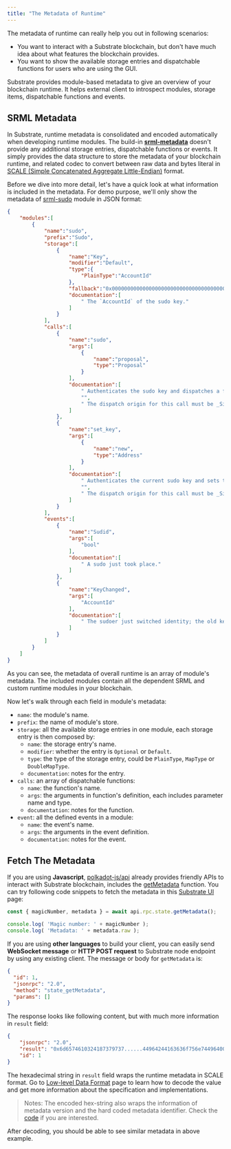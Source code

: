 ```yaml
---
title: "The Metadata of Runtime"
---
```


The metadata of runtime can really help you out in following scenarios:

* You want to interact with a Substrate blockchain, but don't have much idea about what features the blockchain provides.
* You want to show the available storage entries and dispatchable functions for users who are using the GUI.

Substrate provides module-based metadata to give an overview of your blockchain runtime. It helps external client to introspect modules, storage items, dispatchable functions and events.

## SRML Metadata

In Substrate, runtime metadata is consolidated and encoded automatically when developing runtime modules. The build-in **[srml-metadata](https://substrate.dev/rustdocs/v1.0/srml_metadata/index.html)** doesn't provide any additional storage entries, dispatchable functions or events. It simply provides the data structure to store the metadata of your blockchain runtime, and related codec to convert between raw data and bytes literal in [SCALE (Simple Concatenated Aggregate Little-Endian)](overview/low-level-data-format.md) format.

Before we dive into more detail, let's have a quick look at what information is included in the metadata. For demo purpose, we'll only show the metadata of [srml-sudo](https://substrate.dev/rustdocs/v1.0/srml_sudo/index.html) module in JSON format:

```json
{
    "modules":[
        {
            "name":"sudo",
            "prefix":"Sudo",
            "storage":[
                {
                    "name":"Key",
                    "modifier":"Default",
                    "type":{
                        "PlainType":"AccountId"
                    },
                    "fallback":"0x0000000000000000000000000000000000000000000000000000000000000000",
                    "documentation":[
                        " The `AccountId` of the sudo key."
                    ]
                }
            ],
            "calls":[
                {
                    "name":"sudo",
                    "args":[
                        {
                            "name":"proposal",
                            "type":"Proposal"
                        }
                    ],
                    "documentation":[
                        " Authenticates the sudo key and dispatches a function call with `Root` origin.",
                        "",
                        " The dispatch origin for this call must be _Signed_."
                    ]
                },
                {
                    "name":"set_key",
                    "args":[
                        {
                            "name":"new",
                            "type":"Address"
                        }
                    ],
                    "documentation":[
                        " Authenticates the current sudo key and sets the given AccountId (`new`) as the new sudo key.",
                        "",
                        " The dispatch origin for this call must be _Signed_."
                    ]
                }
            ],
            "events":[
                {
                    "name":"Sudid",
                    "args":[
                        "bool"
                    ],
                    "documentation":[
                        " A sudo just took place."
                    ]
                },
                {
                    "name":"KeyChanged",
                    "args":[
                        "AccountId"
                    ],
                    "documentation":[
                        " The sudoer just switched identity; the old key is supplied."
                    ]
                }
            ]
        }
    ]
}
```

As you can see, the metadata of overall runtime is an array of module's metadata. The included modules contain all the dependent SRML and custom runtime modules in your blockchain. 

Now let's walk through each field in module's metadata:

* `name`: the module's name.
* `prefix`: the name of module's store.
* `storage`: all the available storage entries in one module, each storage entry is then composed by:
  * `name`: the storage entry's name.
  * `modifier`: whether the entry is `Optional` or `Default`.
  * `type`: the type of the storage entry, could be `PlainType`, `MapType` or `DoubleMapType`.
  * `documentation`: notes for the entry.
* `calls`: an array of dispatchable functions:
  * `name`: the function's name.
  * `args`: the arguments in function's definition, each includes parameter name and type.
  * `documentation`: notes for the function.
* `event`: all the defined events in a module:
  * `name`: the event's name.
  * `args`: the arguments in the event definition.
  * `documentation`: notes for the event.
  
## Fetch The Metadata

If you are using **Javascript**,  [polkadot-js/api](https://polkadot.js.org/api/) already provides friendly APIs to interact with Substrate blockchain, includes the [getMetadata](https://polkadot.js.org/api/METHODS_RPC.html#json-rpc) function.
You can try following code snippets to fetch the metadata in this [Substrate UI](https://polkadot.js.org/apps/#/js) page:

```javascript
const { magicNumber, metadata } = await api.rpc.state.getMetadata();

console.log( 'Magic number: ' + magicNumber );
console.log( 'Metadata: ' + metadata.raw );
```

If you are using **other languages** to build your client, you can easily send **WebSocket message** or **HTTP POST request** to Substrate node endpoint by using any existing client. The message or body for `getMetadata` is:

```json
{
  "id": 1,
  "jsonrpc": "2.0",
  "method": "state_getMetadata",
  "params": []
}
```

The response looks like following content, but with much more information in `result` field:

```json
{
    "jsonrpc": "2.0",
    "result": "0x6d6574610324187379737......44964244163636f756e74496400",
    "id": 1
}
```

The hexadecimal string in `result` field wraps the runtime metadata in SCALE format. Go to [Low-level Data Format](overview/low-level-data-format.md) page to learn how to decode the value and get more information about the specification and implementations.

> Notes: The encoded hex-string also wraps the information of metadata version and the hard coded metadata identifier. Check the [code](https://github.com/paritytech/substrate/blob/v1.0/srml/metadata/src/lib.rs#L321) if you are interested.

After decoding, you should be able to see similar metadata in above example.
